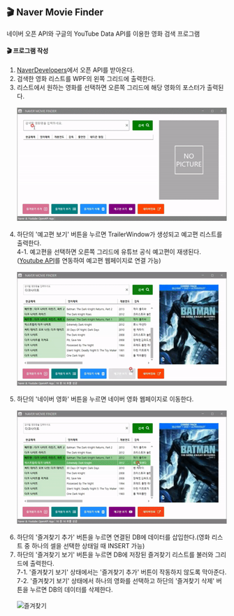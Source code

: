 ## 🎬 Naver Movie Finder<br/>
네이버 오픈 API와 구글의 YouTube Data API를 이용한 영화 검색 프로그램<br/>

#### 🎬 프로그램 작성
1. [NaverDevelopers](https://developers.naver.com/products/intro/plan/plan.md)에서 오픈 API를 받아온다.<br/>
2. 검색한 영화 리스트를 WPF의 왼쪽 그리드에 출력한다.<br/>
3. 리스트에서 원하는 영화를 선택하면 오른쪽 그리드에 해당 영화의 포스터가 출력된다.<br/><br/>
![검색결과](https://github.com/taekyom/MiniProject_Desktop/blob/main/WpfMiniProject/NaverMovieFinderApp/MOVIEFINDER1.gif "검색결과화면")<br/><br/>
4. 하단의 '예고편 보기' 버튼을 누르면 TrailerWindow가 생성되고 예고편 리스트를 출력한다. <br/>
4-1. 예고편을 선택하면 오른쪽 그리드에 유튜브 공식 예고편이 재생된다. ([Youtube API](https://console.cloud.google.com/)를 연동하여 예고편 웹페이지로 연결 가능)<br/><br/>
![유튜브예고편](https://github.com/taekyom/MiniProject_Desktop/blob/main/WpfMiniProject/NaverMovieFinderApp/MOVIEFINDER2.gif "유튜브 예고편화면")<br/><br/>
5. 하단의 '네이버 영화' 버튼을 누르면 네이버 영화 웹페이지로 이동한다. <br/><br/>
![네이버영화](https://github.com/taekyom/MiniProject_Desktop/blob/main/WpfMiniProject/NaverMovieFinderApp/MOVIEFINDER3.gif "네이버영화화면")<br/><br/>
6. 하단의 '즐겨찾기 추가' 버튼을 누르면 연결된 DB에 데이터를 삽입한다.(영화 리스트 중 하나의 셀을 선택한 상태일 때 INSERT 가능)<br/>
7. 하단의 '즐겨찾기 보기' 버튼을 누르면 DB에 저장된 즐겨찾기 리스트를 불러와 그리드에 출력한다.<br/>
7-1. '즐겨찾기 보기' 상태에서는 '즐겨찾기 추가' 버튼이 작동하지 않도록 막아준다.<br/>
7-2. '즐겨찾기 보기' 상태에서 하나의 영화를 선택하고 하단의 '즐겨찾기 삭제' 버튼을 누르면 DB의 데이터를 삭제한다.<br/><br/>
![즐겨찾기](https://github.com/taekyom/MiniProject_Desktop/blob/main/WpfMiniProject/NaverMovieFinderApp/MOVIEFINDER4.gif "즐겨찾기 화면")

